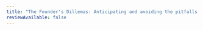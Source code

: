 ```yaml
---
title: "The Founder's Dillemas: Anticipating and avoiding the pitfalls that can sink a startup by Noam Wasserman"
reviewAvailable: false
---
```


